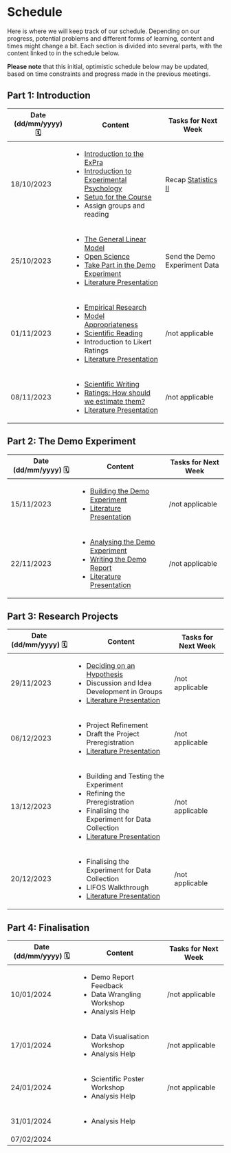 # Schedule

Here is where we will keep track of our schedule. Depending on our progress, potential problems and different forms of learning, content and times might change a bit. Each section is divided into several parts, with the content linked to in the schedule below.

**Please note** that this initial, optimistic schedule below may be updated, based on time constraints and progress made in the previous meetings.  

## Part 1: Introduction

| Date (dd/mm/yyyy) 🗓         | Content | Tasks for Next Week |
|--------------|-----------|------------|
| 18/10/2023 | <ul> <li>[Introduction to the ExPra](https://jackedtaylor.github.io/expra-wise23/introduction/general_intro)</li> <li>[Introduction to Experimental Psychology](https://jackedtaylor.github.io/expra-wise23/introduction/intro_exp_psych)</li> <li>[Setup for the Course](https://jackedtaylor.github.io/expra-wise23/introduction/setup)</li> <li>Assign groups and reading</li> <ul> | Recap [Statistics II](https://pandar.netlify.app/lehre/#bsc7) |
| 25/10/2023 | <ul> <li>[The General Linear Model](https://jackedtaylor.github.io/expra-wise23/introduction/glm)</li> <li>[Open Science](https://jackedtaylor.github.io/expra-wise23/introduction/open_science)</li> <li>[Take Part in the Demo Experiment](https://jackedtaylor.github.io/expra-wise23/introduction/demo_participate.html)</li> <li> [Literature Presentation](https://jackedtaylor.github.io/expra-wise23/general_information/reading.html) </li> </ul> | Send the Demo Experiment Data |
| 01/11/2023 | <ul> <li>[Empirical Research](https://jackedtaylor.github.io/expra-wise23/introduction/empirical_research)</li> <li>[Model Appropriateness](https://jackedtaylor.github.io/expra-wise23/introduction/model_appropriateness)</li> <li>[Scientific Reading](https://jackedtaylor.github.io/expra-wise23/introduction/scientific_reading)</li> <li>Introduction to Likert Ratings</li> <li> [Literature Presentation](https://jackedtaylor.github.io/expra-wise23/general_information/reading.html) </li> </ul> | /not applicable |
| 08/11/2023 | <ul> <li>[Scientific Writing](https://jackedtaylor.github.io/expra-wise23/introduction/scientific_reading)</li> <li>[Ratings: How should we estimate them?](https://jackedtaylor.github.io/expra-wise23/introduction/ratings)</li> <li> [Literature Presentation](https://jackedtaylor.github.io/expra-wise23/general_information/reading.html) </li> </ul> | /not applicable |

## Part 2: The Demo Experiment

| Date (dd/mm/yyyy) 🗓         | Content | Tasks for Next Week |
|--------------|-----------|------------|
| 15/11/2023 | <ul> <li>[Building the Demo Experiment](https://jackedtaylor.github.io/expra-wise23/demo/build_demo)</li> <li> [Literature Presentation](https://jackedtaylor.github.io/expra-wise23/general_information/reading.html) </li> </ul> | /not applicable |
| 22/11/2023 | <ul> <li>[Analysing the Demo Experiment](https://jackedtaylor.github.io/expra-wise23/demo/analyse_demo)</li> <li>[Writing the Demo Report](https://jackedtaylor.github.io/expra-wise23/demo/write_demo)</li> <li> [Literature Presentation](https://jackedtaylor.github.io/expra-wise23/general_information/reading.html) </li> </ul> | /not applicable |

## Part 3: Research Projects

| Date (dd/mm/yyyy) 🗓         | Content | Tasks for Next Week |
|--------------|-----------|------------|
| 29/11/2023 | <ul> <li>[Deciding on an Hypothesis](https://jackedtaylor.github.io/expra-wise23/experimentation/hypotheses)</li> <li>Discussion and Idea Development in Groups</li> <li> [Literature Presentation](https://jackedtaylor.github.io/expra-wise23/general_information/reading.html) </li> </ul> | /not applicable |
| 06/12/2023 | <ul> <li>Project Refinement</li> <li>Draft the Project Preregistration</li> <li> [Literature Presentation](https://jackedtaylor.github.io/expra-wise23/general_information/reading.html) </li> </ul> | /not applicable |
| 13/12/2023 | <ul> <li>Building and Testing the Experiment</li> <li>Refining the Preregistration</li> <li>Finalising the Experiment for Data Collection</li> <li> [Literature Presentation](https://jackedtaylor.github.io/expra-wise23/general_information/reading.html) </li> </ul> | /not applicable |
| 20/12/2023 | <ul> <li>Finalising the Experiment for Data Collection</li> <li>LIFOS Walkthrough</li> <li> [Literature Presentation](https://jackedtaylor.github.io/expra-wise23/general_information/reading.html) </li> </ul> | /not applicable |

## Part 4: Finalisation

| Date (dd/mm/yyyy) 🗓         | Content | Tasks for Next Week |
|--------------|-----------|------------|
| 10/01/2024 | <ul> <li>Demo Report Feedback</li> <li>Data Wrangling Workshop</li> <li>Analysis Help</li> </ul> | /not applicable
| 17/01/2024 | <ul> <li>Data Visualisation Workshop</li> <li>Analysis Help</li> </ul> | /not applicable
| 24/01/2024 | <ul> <li>Scientific Poster Workshop</li> <li>Analysis Help</li> </ul> | /not applicable
| 31/01/2024 | <ul> <li>Analysis Help</li> </ul>
| 07/02/2024 |
